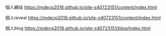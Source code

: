 個人網站 https://mdecp2018.github.io/site-s40723151/content/index.html

個人reveal https://mdecp2018.github.io/site-s40723151/content/index.html

個人blog https://mdecp2018.github.io/site-s40723151/blog/index.html
